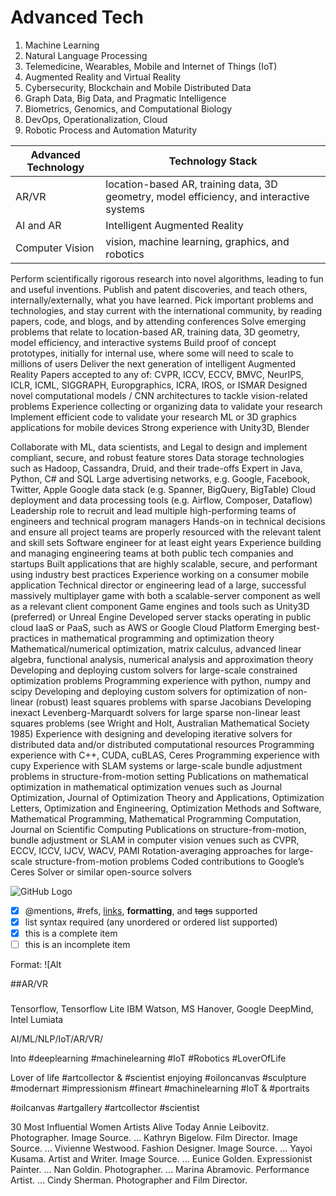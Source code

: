 # Advanced Tech
1) Machine Learning
3) Natural Language Processing
4) Telemedicine, Wearables, Mobile and Internet of Things (IoT)
5) Augmented Reality and Virtual Reality
6) Cybersecurity, Blockchain and Mobile Distributed Data
7) Graph Data, Big Data, and Pragmatic Intelligence
8) Biometrics, Genomics, and Computational Biology
9) DevOps, Operationalization, Cloud
10) Robotic Process and Automation Maturity



Advanced Technology | Technology Stack
------------ | -------------
AR/VR | location-based AR, training data, 3D geometry, model efficiency, and interactive systems
AI and AR | Intelligent Augmented Reality
Computer Vision | vision, machine learning, graphics, and robotics

Perform scientifically rigorous research into novel algorithms, leading to fun and useful inventions.
Publish and patent discoveries, and teach others, internally/externally, what you have learned.
Pick important problems and technologies, and stay current with the international community, by reading papers, code, and blogs, and by attending conferences
Solve emerging problems that relate to location-based AR, training data, 3D geometry, model efficiency, and interactive systems
Build proof of concept prototypes, initially for internal use, where some will need to scale to millions of users
Deliver the next generation of intelligent Augmented Reality
Papers accepted to any of: CVPR, ICCV, ECCV, BMVC, NeurIPS, ICLR, ICML, SIGGRAPH, Europgraphics, ICRA, IROS, or ISMAR
Designed novel computational models / CNN architectures to tackle vision-related problems
Experience collecting or organizing data to validate your research
Implement efficient code to validate your research
ML or 3D graphics applications for mobile devices
Strong experience with Unity3D, Blender

Collaborate with ML, data scientists, and Legal to design and implement compliant, secure, and robust feature stores
Data storage technologies such as Hadoop, Cassandra, Druid, and their trade-offs
Expert in Java, Python, C# and SQL
Large advertising networks, e.g. Google, Facebook, Twitter, Apple
Google data stack (e.g. Spanner, BigQuery, BigTable)
Cloud deployment and data processing tools (e.g. Airflow, Composer, Dataflow)
Leadership role to recruit and lead multiple high-performing teams of engineers and technical program managers
Hands-on in technical decisions and ensure all project teams are properly resourced with the relevant talent and skill sets
Software engineer for at least eight years
Experience building and managing engineering teams at both public tech companies and startups
Built applications that are highly scalable, secure, and performant using industry best practices
Experience working on a consumer mobile application
Technical director or engineering lead of a large, successful massively multiplayer game with both a scalable-server component as well as a relevant client component
Game engines and tools such as Unity3D (preferred) or Unreal Engine
Developed server stacks operating in public cloud IaaS or PaaS, such as AWS or Google Cloud Platform
Emerging best-practices in mathematical programming and optimization theory
Mathematical/numerical optimization, matrix calculus, advanced linear algebra, functional analysis, numerical analysis and approximation theory
Developing and deploying custom solvers for large-scale constrained optimization problems
Programming experience with python, numpy and scipy
Developing and deploying custom solvers for optimization of non-linear (robust) least squares problems with sparse Jacobians
Developing inexact Levenberg-Marquardt solvers for large sparse non-linear least squares problems (see Wright and Holt, Australian Mathematical Society 1985)
Experience with designing and developing iterative solvers for distributed data and/or distributed computational resources
Programming experience with C++, CUDA, cuBLAS, Ceres
Programming experience with cupy
Experience with SLAM systems or large-scale bundle adjustment problems in structure-from-motion setting
Publications on mathematical optimization in mathematical optimization venues such as Journal Optimization, Journal of Optimization Theory and Applications, Optimization Letters, Optimization and Engineering, Optimization Methods and Software, Mathematical Programming, Mathematical Programming Computation, Journal on Scientific Computing
Publications on structure-from-motion, bundle adjustment or SLAM in computer vision venues such as CVPR, ECCV, ICCV, IJCV, WACV, PAMI
Rotation-averaging approaches for large-scale structure-from-motion problems
Coded contributions to Google’s Ceres Solver or similar open-source solvers

![GitHub Logo](/images/logo.png)
- [x] @mentions, #refs, [links](), **formatting**, and <del>tags</del> supported
- [x] list syntax required (any unordered or ordered list supported)
- [x] this is a complete item
- [ ] this is an incomplete item

Format: ![Alt

##AR/VR

###

Tensorflow, Tensorflow Lite
IBM Watson, MS Hanover, Google DeepMind, Intel Lumiata

AI/ML/NLP/IoT/AR/VR/

Into #deeplearning #machinelearning #IoT #Robotics #LoverOfLife 

Lover of life #artcollector & #scientist enjoying #oiloncanvas #sculpture #modernart #impressionism #fineart #machinelearning #IoT & #portraits

#oilcanvas #artgallery #artcollector #scientist

30 Most Influential Women Artists Alive Today
Annie Leibovitz. Photographer. Image Source. ...
Kathryn Bigelow. Film Director. Image Source. ...
Vivienne Westwood. Fashion Designer. Image Source. ...
Yayoi Kusama. Artist and Writer. Image Source. ...
Eunice Golden. Expressionist Painter. ...
Nan Goldin. Photographer. ...
Marina Abramovic. Performance Artist. ...
Cindy Sherman. Photographer and Film Director.

